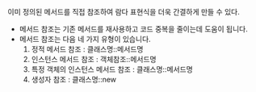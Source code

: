 이미 정의된 메서드를 직접 참조하여 람다 표현식을 더욱 간결하게 만들 수 있다.
- 메서드 참조는 기존 메서드를 재사용하고 코드 중복을 줄이는데 도움이 됩니다.
- 메서드 참조는 다음 네 가지 유형이 있습니다.
	1. 정적 메서드 참조 : 클래스명::메서드명
	2. 인스턴스 메서드 참조 : 객체참조::메서드명
	3. 특정 객체의 인스턴스 메서드 참조 : 클래스명::메서드명
	4. 생성자 참조 : 클래스명::new

